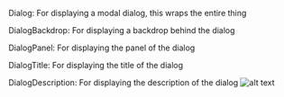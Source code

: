 Dialog: For displaying a modal dialog, this wraps the entire thing

DialogBackdrop: For displaying a backdrop behind the dialog

DialogPanel: For displaying the panel of the dialog

DialogTitle: For displaying the title of the dialog

DialogDescription: For displaying the description of the dialog
![alt text](github.png)
